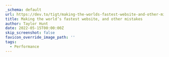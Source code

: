 ```yaml
---
_schema: default
url: https://dev.to/tigt/making-the-worlds-fastest-website-and-other-mistakes-56na
title: Making the world’s fastest website, and other mistakes
author: Taylor Hunt
date: 2022-05-15T00:00:00Z
skip_screenshot: false
favicon_override_image_path: ''
tags:
  - Performance
---
```

